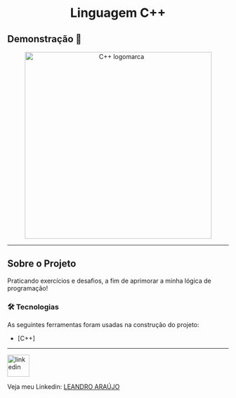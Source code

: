 <h1 style="text-align: center; font-weight: bold;">Linguagem C++</h1>

## Demonstração 📸

<div align="center" >
  <img src="https://raw.githubusercontent.com/isocpp/logos/master/cpp_logo.png" alt="C++ logomarca" height="425">
</div>

---

## Sobre o Projeto

Praticando exercícios e desafios, a fim de aprimorar a minha lógica de programação!

### 🛠 Tecnologias

As seguintes ferramentas foram usadas na construção do projeto:

- [C++]

---

<img src="https://github.com/leandro-araujo-silva/Proffy-FullStack/raw/master/github/linkedin.png" alt="linkedin" height="50">
<br/>

Veja meu Linkedin: [LEANDRO ARAÚJO](http://www.linkedin.com/in/leandro-ara%C3%BAjo-da-silva-1660631b9)
